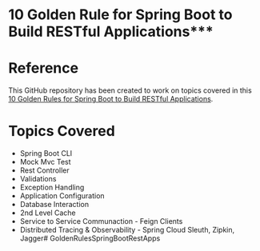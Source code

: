 # 10 Golden Rule for Spring Boot to Build RESTful Applications***

# Reference
This GitHub repository has been created to work on topics covered in this [10 Golden Rules for Spring Boot to Build RESTful Applications](https://www.youtube.com/watch?v=2PtrtAmcnSE).

# Topics Covered
- Spring Boot CLI
- Mock Mvc Test
- Rest Controller
- Validations
- Exception Handling
- Application Configuration
- Database Interaction
- 2nd Level Cache
- Service to Service Communaction - Feign Clients
- Distributed Tracing & Observability - Spring Cloud Sleuth, Zipkin, Jagger# GoldenRulesSpringBootRestApps
